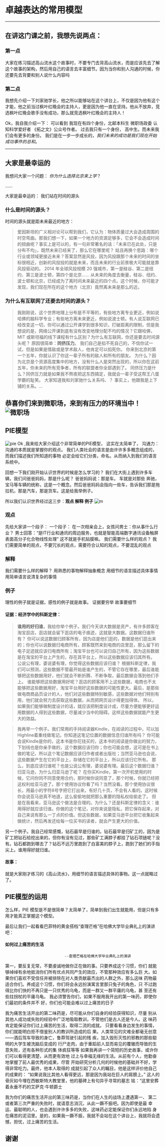 # 卓越表达的常用模型
---
## 在讲这门课之前，我想先说两点：
### 第一点

大家在练习描述高山流水这个故事时，不要专门去背高山流水，而是应该先去了解这个故事的架构，然后用自己的语言去丰富细节。因为当你和别人沟通的时候，你还要先去背要和别人说什么内容吗

### 第二点

我想先介绍一下刘家驰学长，他之所以能够站在这个讲台上，不仅是因为他有这个才能，他之前当过枫叶红晚会的主持人，更是因为他一直在坚持。他从不放弃，竞选枫叶红晚会歌手没有成功，那么就竞选枫叶红晚会的主持人！

Ok，我自我介绍一下： 可以看到 我现在有四个身份，北邮本科生 微职场政委 认知科学爱好者 《拓之文》公众号作者。 过去我只有一个身份， 高中生。而未来我们会有更多的身份。  我们是在一步一步成长的，_我们未来的成功是我们现在开始成功事件的总和_。

---

## 大家是最幸运的
我想问大家一个问题： _你为什么选择北京来上学_？

……

大家是最幸运的：
我们站在时间的源头
### 什么是时间的源头？
时间的源头就是距未来最近的地方：
>爱因斯坦的广义相对论可以帮到我们，它认为：物体质量过大会造成周围的时空弯曲。那我们想一下，如果一个地方的资源足够多，它会不会造成时间的扭曲呢？事实上是可以的，有一句非常著名的话：「未来已在此处，只是分布不均」，既然未来已经来了，那么它在哪里呢？
姑且再换个思路：哪个行业或领域更接近未来？答案显然是风投，因为风投跟那个未来的时间的坐标很相近，创新的风投投的就是未来，而且未来的行业前景极大可能就是靠风投驱动的。
2014 年全球风投规模 20 强城市，第一是硅谷、第二是纽约、第三是波士顿，第四个是北京…… 从未来的角度去衡量，硅谷、纽约、波士顿和北京，已经成为了离时间未来最近的四个点。这个时候，你可能才发现，我们现在所在的这个地方（北京）竟然离未来是那么的近。

### 为什么有互联网了还要去时间的源头？

>我刚刚说，这个世界地理上分布是不平等的，有些地方离专业更近，例如说哈佛的脑科学专业；有些地方离未来更近，例如说波士顿。有人说互联网已经改变这一切，你可以通过公开课学到很多知识，打破距离的限制，但是我想说的是，网络公开课到底有没有改变地理分配不均的情况？它跟哈佛，MIT 或斯坦福的线下课程有什么区别？为什么有互联网，你还是要去时间源头呢？
原因很简单：**同侪压力**。
我们自己是掐不死自己的，不信你试一试，但是如果是情敌或是学术敌人，他肯定可以掐死你。
你来到北京的第一个五年，你就认识了你这一辈子所有的敌人和所有的朋友。
为什么？因为北京是个资源高度集中的地方，没有什么人是突然出现的，所以你在这前五年，你未来的所有竞争者，所有的联盟者你全部遇到了。
同侪压力是什么？同侪压力就是如果我不熬夜把这东西搞定，我就会一辈子受这帮王八蛋学霸的耻笑。
大家知道我和刘家驰什么关系吗、？
事实上，他跟我是上下铺的关系。…

**恭喜你们来到微职场，来到有压力的环境当中！**
![微职场](https://raw.githubusercontent.com/ying1998/git-tutorial/master/Chap6/project/%E5%B9%BB%E7%81%AF%E7%89%875.JPG)
---

## PIE模型
![pie](https://raw.githubusercontent.com/ying1998/git-tutorial/master/Chap6/project/%E5%B9%BB%E7%81%AF%E7%89%876.JPG)
Ok ,我来给大家介绍这个非常简单的PIE模型，
这实在太简单了，
沟通力：沟通的本质就是掌握你的观点。
我们人类社会的语言是由许许多多概念组成的，而我们描述我们所知道的事物 必定会给它们分类，命名。从而纳入到我们的语言系统中。

回想一下我们刚开始认识世界的时候是怎么学习的？
我们在大街上遇到许多车辆，我们问爸爸妈妈，那是什么呢？ 爸爸妈妈说：那是车。
车就是对那些 奔驰，宝马等车辆的统称，这是一个概念。然后爸爸妈妈会指向一些车，告诉我们那是拖拉机，那是汽车，那是货车。这是给我举例子。

所以我们认识世界经过这三步：**观点 解释 例子**
![m](https://raw.githubusercontent.com/ying1998/git-tutorial/master/Chap6/project/%E5%B9%BB%E7%81%AF%E7%89%877.JPG)
### 观点
先给大家讲一个段子：
一个段子：
在一次相亲会上，女孩问男士：你从事什么行业？
男士回答：“是IT行业和通讯的周边服务，也就是智能高端数字通讯设备触屏表面高分子化合物线性处理”
这不就是手机贴膜嘛。
我们需要什么样的观点？ 我们需要简单的观点，不要冗长的观点，需要符合认知的观点，不要混乱的观点

### 解释
我们需要什么样的解释？
用熟悉的事物解释抽象概念
用细节的语言描述具体事情
用简单语言说清复杂的事情

### 例子
理性的例子就是证据，感性的例子就是故事。
证据要穷举
故事要细节

#### 证据：经济学中的科斯定律：
>**谁用的好归谁**，我给你举个例子。我们今天讲大数据是资产，有许多顾客在淘宝逛店，逛店就会留下逛店的电子痕迹，这就是大数据。这数据归谁所有？
你可以说这数据归顾客所有，因为店是他们逛的，数据是他们逛出来的；你也可以说数据归电商所有，顾客既然来到电商的店里逛，那么留下的电子足迹就应该归电商所有；淘宝平台也可以说归自己所有，因为这些数据是在淘宝的平台上产生的，存在其平台上，所以这些数据应该归其所有。
公说公有理，婆说婆有理，你觉得这些数据应该归谁？
根据科斯定律，我们可以预测，这些数据不管最开始是谁产生的，不管它存在哪里，最后谁能够把这些数据用好，他们就会不断折腾、不断争取，最后数据会落到他们手上。
谁能够把这些数据用好呢？逛店的顾客用不上这些数据，电商也不太能够把这些数据用好，淘宝平台用好这些数据的可能性更大。最后，是那些做电商商品页设计的人，他们对这些数据特别敏感，这些数据对他们特别有用，他们就会努力去获取这些数据，从而把网页设计得更加得体。
所以，如果我们能够做制度设计的话，就应该把制度设计成，尽量方便能够更好运用数据的人得到这些数据，尽量减少当中的阻碍。这样这些数据就能产生更大的效益。


>我再举一个例子。我们常用的手持阅读器Kindle，在阅读的过程中，可以加Highline着重线做笔记。你知道这笔记位置的数据信息归谁所有吗？
你可能会说Kindle是你的，这本书是你花钱买的，这本书的阅读是你做出的努力，下划线也是你亲手做的，这个数据应该归你；你也可能会想，这可是在书上做的笔记，所以这个笔记数据应该归作者或者出版社；当然亚马逊也会说，这些数据产生在它的平台上，存储在它的平台上，所以应该归它所有。
那么，到底应该归谁呢？也是公说公有理，婆说婆有理。最后这个数据归谁？归亚马逊，为什么归亚马逊了呢？
在你买Kindle，第一次开机使用的时候，它问你同不同意使用合约，那时候你说同意了，那个时候，你就已经把这权利给亚马逊了。那个使用协议你看了吗？当然没看。那个使用协议很长，用最小的字符8号字把它打出来，有好几十页，不会有人看的。这时候你会说亚马逊真不地道，这么偷偷地就把那么重要的隐私权给偷走了。
但是在我看来，亚马逊这个做法是合理的。为什么？还是科斯定律的含义：谁用得好就应该归谁。你做的这个笔记，对你来说是隐私，把它保存起来，对自己来说有那么一丁点的价值。但这些数据，如果亚马逊平台把它收集起来做统计，然后再发还给每一位买书的读者，就会产生更大的价值。


另一个例子。我自己经常感慨，钻石最早是归谁的。钻石最早是归矿工的，因为是矿工把钻石给挖出来的，但你有没有见过，那些矿工满脖子都挂了钻石项链呢？没有。钻石都跑到哪去了？钻石不远万里跑到了白富美的脖子上，跑到了她们的手指尖上。谁用得好就归谁。


#### 故事：
就是大家刚才练习的《高山流水》，用细节的语言描述具体的事物。这一点就略过了。

## PIE模型的运用

怎么样，PIE 模型是不是很简单？太简单了，简单到我们出生就能用，但是只有多用才能真正掌握这个模型。

最后让我们一起看看巴菲特的黄金搭档“查理芒格”在哈佛大学毕业典礼上的演讲吧：
#### 如何过上痛苦的生活
                               --查理芒格在哈佛大学毕业典礼上的演讲
第一，要反复无常，不要虔诚地做你正在做的事。只要养成这个习惯，你们
就能够绰绰有余地抵消你们所有优点共同产生的效应，不管那种效应有多么巨
大。如果你们喜欢不受信任并被排除在对人类贡献最杰出的人群之外，那么这味
药物最适合你们。养成这个习惯，你们将会永远扮演寓言里那只兔子的角色，只
不过跑得比你们快的不再只是一只优秀的乌龟，而是一群又一群平庸的乌龟，甚
至还有些拄拐杖的平庸乌龟。
我必须警告你们，如果不服用我开出的第一味药，即使你们最初的条件并不
好，你们也可能会难以过上痛苦的日子

我为痛苦生活开出的第二味药是，尽可能从你们自身的经验获得知识，尽量
别从其他人成功或失败的经验中广泛地吸取教训，不管他们是古人还是今人。这
味药肯定能保证你们过上痛苦的生活，取得二流的成就。
只要看看身边发生的事情，你们就能明白拒不借鉴别人的教训所造成的后
果。人类常见的灾难全都毫无创意——酒后驾车导致的身亡，鲁莽驾驶引起的残
疾，加入毁形灭性的邪教的那些聪明的大学生被洗脑后变成的
行尸走肉，由于重蹈前人显而易见的覆辙而导致的生意失败，还有各种形式的集
体疯狂等等
如果我再讲一个简短的历史故事，或许你们可以看得更清楚，从而更有效地
过上与幸福无缘的生活。从前有个人，他勤奋地掌握了前人最优秀的成果，尽管
开始研究分析几何的时候他的基础并不好，学得非常吃力。最终，他本人取得的
成就引起了众人的瞩目，他是这样评价他自己的成果的：
“如果说我比其他人看得更远，那是因为我站在巨人的肩膀上。”
这人的骨灰如今埋在西敏斯特大教堂里，他的墓碑上有句异乎寻常的墓志
铭：“这里安葬着永垂不朽的艾萨克·牛顿爵士


我为你们的痛苦生活开出的第三味药是，当你们在人生的战场上遭遇第一、
第二或者第三次严重的失败时，就请意志消沉，从此一蹶不振吧。因为即使是最
幸运、最聪明的人，也会遇到许许多多的失败，这味药必定能保证你们永远地陷
身在痛苦的泥沼里。是的，如果我一蹶不振，我就不会站在这个讲台上，我就将会遗憾，担忧，过上痛苦的生活。
## 谢谢
